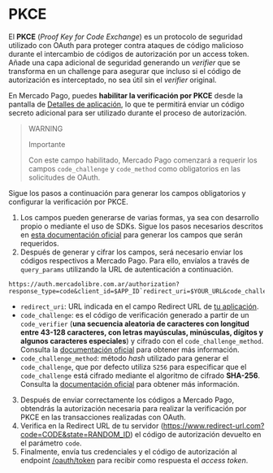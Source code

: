 # PKCE

El **PKCE** (_Proof Key for Code Exchange_) es un protocolo de seguridad utilizado con OAuth para proteger contra ataques de código malicioso durante el intercambio de códigos de autorización por un access token. Añade una capa adicional de seguridad generando un _verifier_ que se transforma en un challenge para asegurar que incluso si el código de autorización es interceptado, no sea útil sin el _verifier_ original.

En Mercado Pago, puedes **habilitar la verificación por PKCE** desde la pantalla de [Detalles de aplicación](/developers/es/docs/your-integrations/application-details), lo que te permitirá enviar un código secreto adicional para ser utilizado durante el proceso de autorización.

> WARNING
>
> Importante
>
> Con este campo habilitado, Mercado Pago comenzará a requerir los campos `code_challenge` y `code_method` como obligatorios en las solicitudes de OAuth.

Sigue los pasos a continuación para generar los campos obligatorios y configurar la verificación por PKCE.

1. Los campos pueden generarse de varias formas, ya sea con desarrollo propio o mediante el uso de SDKs. Sigue los pasos necesarios descritos en [esta documentación oficial]((https://datatracker.ietf.org/doc/html/rfc7636#section-4)) para generar los campos que serán requeridos.
2. Después de generar y cifrar los campos, será necesario enviar los códigos respectivos a Mercado Pago. Para ello, envíalos a través de `query_params` utilizando la URL de autenticación a continuación.

```URL
https://auth.mercadolibre.com.ar/authorization?response_type=code&client_id=$APP_ID`redirect_uri=$YOUR_URL&code_challenge=$CODE_CHALLENGE&code_challenge_method=$CODE_METHOD
```

- `redirect_uri`: URL indicada en el campo Redirect URL de [tu aplicación]((/developers/es/guides/additional-content/your-integrations/application-details)).
- `code_challenge`: es el código de verificación generado a partir de un `code_verifier` (**una secuencia aleatoria de caracteres con longitud entre 43-128 caracteres, con letras mayúsculas, minúsculas, dígitos y algunos caracteres especiales**) y cifrado con el `code_challenge_method`. Consulta la [documentación oficial]((https://datatracker.ietf.org/doc/html/rfc7636#section-4)) para obtener más información.
- `code_challenge_method`: método _hash_ utilizado para generar el `code_challenge`, que por defecto utiliza `S256` para especificar que el `code_challenge` está cifrado mediante el algoritmo de cifrado **SHA-256**. Consulta la [documentación oficial]((https://datatracker.ietf.org/doc/html/rfc7636#section-4)) para obtener más información.

3. Después de enviar correctamente los códigos a Mercado Pago, obtendrás la autorización necesaria para realizar la verificación por PKCE en las transacciones realizadas con OAuth.
4. Verifica en la Redirect URL de tu servidor (https://www.redirect-url.com?code=CODE&state=RANDOM_ID) el código de autorización devuelto en el parámetro `code`.
5. Finalmente, envía tus credenciales y el código de autorización al endpoint [/oauth/token](/developers/es/reference/oauth/_oauth_token/post) para recibir como respuesta el _access token_.